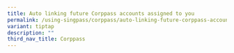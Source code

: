 ```yaml
---
title: Auto linking future Corppass accounts assigned to you
permalink: /using-singpass/corppass/auto-linking-future-corppass-accounts/
variant: tiptap
description: ""
third_nav_title: Corppass
---
```

